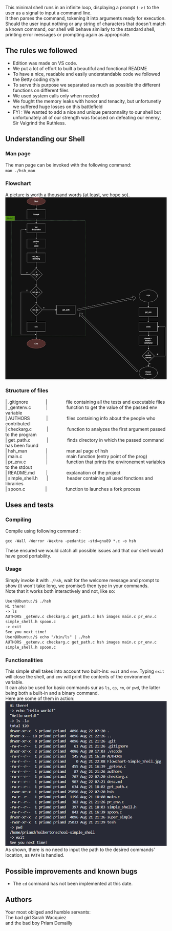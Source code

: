 This minimal shell runs in an infinite loop, displaying a prompt `(->)` to the user as a signal to input a command line.<br/>
It then parses the command, tokening it into arguments ready for execution.<br/> Should the user input nothing or any string of characters that doesn't match a known command, our shell will behave similarly to the standard shell, printing error messages or prompting again as appropriate.

## The rules we followed
+ Edition was made on VS code.
+ We put a lot of effort to built a beautiful and fonctional README
+ To have a nice, readable and easily understandable code we followed the Betty coding style
+ To serve this purpose we separated as much as possible the different functions on different files
+ We used system calls only when needed
+ We fought the memory leaks with honor and tenacity, but unfortunetly we suffered huge losses on this battlefield
+ FYI : We wanted to add a nice and unique personnality to our shell but unfortunately all of our strength was focused on defeating our enemy, Sir Valgrind the Ruthless.

## Understanding our Shell
### Man page
The man page can be invoked with the following command:<br/>
`man ./hsh_man`

### Flowchart
A picture is worth a thousand words (at least, we hope so).<br/>
![Flowchart demonstrating our thinking process](./images/flowchart-simple_shell.jpg)

### Structure of files
|&nbsp;.gitignore&nbsp;&nbsp;&nbsp;&nbsp;&nbsp;&nbsp;&nbsp;&nbsp;&nbsp;&nbsp;&nbsp;&nbsp;&nbsp;&nbsp;|&nbsp;&nbsp;&nbsp;&nbsp;&nbsp;&nbsp;&nbsp;&nbsp;&nbsp;&nbsp;&nbsp;&nbsp;&nbsp;&nbsp;&nbsp;file containing all the tests and executable files<br/>
|&nbsp;_gentenv.c&nbsp;&nbsp;&nbsp;&nbsp;&nbsp;&nbsp;&nbsp;&nbsp;&nbsp;&nbsp;&nbsp;&nbsp;|&nbsp;&nbsp;&nbsp;&nbsp;&nbsp;&nbsp;&nbsp;&nbsp;&nbsp;&nbsp;&nbsp;&nbsp;&nbsp;&nbsp;&nbsp;function to get the value of the passed env variable<br/>
|&nbsp;AUTHORS&nbsp;&nbsp;&nbsp;&nbsp;&nbsp;&nbsp;&nbsp;&nbsp;&nbsp;&nbsp;&nbsp;&nbsp;&nbsp;|&nbsp;&nbsp;&nbsp;&nbsp;&nbsp;&nbsp;&nbsp;&nbsp;&nbsp;&nbsp;&nbsp;&nbsp;&nbsp;&nbsp;&nbsp;files containing info about the people who contributed<br/>
|&nbsp;checkarg.c&nbsp;&nbsp;&nbsp;&nbsp;&nbsp;&nbsp;&nbsp;&nbsp;&nbsp;&nbsp;&nbsp;&nbsp;|&nbsp;&nbsp;&nbsp;&nbsp;&nbsp;&nbsp;&nbsp;&nbsp;&nbsp;&nbsp;&nbsp;&nbsp;&nbsp;&nbsp;&nbsp;function to analyzes the first argument passed to the program<br/>
|&nbsp;get_path.c&nbsp;&nbsp;&nbsp;&nbsp;&nbsp;&nbsp;&nbsp;&nbsp;&nbsp;&nbsp;&nbsp;&nbsp;&nbsp;|&nbsp;&nbsp;&nbsp;&nbsp;&nbsp;&nbsp;&nbsp;&nbsp;&nbsp;&nbsp;&nbsp;&nbsp;&nbsp;&nbsp;&nbsp;finds directory in which the passed command has been found<br/>
|&nbsp;hsh_man&nbsp;&nbsp;&nbsp;&nbsp;&nbsp;&nbsp;&nbsp;&nbsp;&nbsp;&nbsp;&nbsp;&nbsp;&nbsp;&nbsp;&nbsp;|&nbsp;&nbsp;&nbsp;&nbsp;&nbsp;&nbsp;&nbsp;&nbsp;&nbsp;&nbsp;&nbsp;&nbsp;&nbsp;&nbsp;&nbsp;manual page of hsh<br/>
|&nbsp;main.c&nbsp;&nbsp;&nbsp;&nbsp;&nbsp;&nbsp;&nbsp;&nbsp;&nbsp;&nbsp;&nbsp;&nbsp;&nbsp;&nbsp;&nbsp;&nbsp;&nbsp;&nbsp;&nbsp;|&nbsp;&nbsp;&nbsp;&nbsp;&nbsp;&nbsp;&nbsp;&nbsp;&nbsp;&nbsp;&nbsp;&nbsp;&nbsp;&nbsp;&nbsp;main function (entry point of the prog)<br/>
|&nbsp;pr_env.c&nbsp;&nbsp;&nbsp;&nbsp;&nbsp;&nbsp;&nbsp;&nbsp;&nbsp;&nbsp;&nbsp;&nbsp;&nbsp;&nbsp;&nbsp;&nbsp;|&nbsp;&nbsp;&nbsp;&nbsp;&nbsp;&nbsp;&nbsp;&nbsp;&nbsp;&nbsp;&nbsp;&nbsp;&nbsp;&nbsp;&nbsp;function that prints the environement variables to the stdout<br/>
|&nbsp;README.md &nbsp;&nbsp;&nbsp;&nbsp;&nbsp;&nbsp;&nbsp;&nbsp;|&nbsp;&nbsp;&nbsp;&nbsp;&nbsp;&nbsp;&nbsp;&nbsp;&nbsp;&nbsp;&nbsp;&nbsp;&nbsp;&nbsp;&nbsp;explanation of the project<br/>
|&nbsp;simple_shell.h&nbsp;&nbsp;&nbsp;&nbsp;&nbsp;&nbsp;&nbsp;|&nbsp;&nbsp;&nbsp;&nbsp;&nbsp;&nbsp;&nbsp;&nbsp;&nbsp;&nbsp;&nbsp;&nbsp;&nbsp;&nbsp;&nbsp;header containing all used fonctions and librairies<br/>
|&nbsp;spoon.c&nbsp;&nbsp;&nbsp;&nbsp;&nbsp;&nbsp;&nbsp;&nbsp;&nbsp;&nbsp;&nbsp;&nbsp;&nbsp;&nbsp;&nbsp;&nbsp;|&nbsp;&nbsp;&nbsp;&nbsp;&nbsp;&nbsp;&nbsp;&nbsp;&nbsp;&nbsp;&nbsp;&nbsp;&nbsp;&nbsp;&nbsp;function to launches a fork process<br/>

## Uses and tests
### Compiling
Compile using following command :
```
gcc -Wall -Werror -Wextra -pedantic -std=gnu89 *.c -o hsh
```
These ensured we would catch all possible issues and that our shell would have good portability.<br/>

### Usage
Simply invoke it with `./hsh`, wait for the welcome message and prompt to show (it won't take long, we promise!) then type in your commands.<br/>
Note that it works both interactively and not, like so:<br/>
```
User@Ubuntu:/$ ./hsh
Hi there!
-> ls
AUTHORS _getenv.c checkarg.c get_path.c hsh images main.c pr_env.c simple_shell.h spoon.c
-> exit
See you next time!
User@Ubuntu:/$ echo "/bin/ls" | ./hsh
AUTHORS _getenv.c checkarg.c get_path.c hsh images main.c pr_env.c simple_shell.h spoon.c
```
### Functionalities
This simple shell takes into account two built-ins: `exit` and `env`. Typing `exit` will close the shell, and `env` will print the contents of the environment variable.<br/>
It can also be used for basic commands sur as `ls`, `cp`, `rm`, or `pwd`, the latter being both a built-in and a binary command.<br/>
Here are some of them in action:<br/>
![Screen capture of our shell's output with various commands](./images/hsh-cmd_test.png)
<br/>As shown, there is no need to input the path to the desired commands' location, as `PATH` is handled.<br/>

## Possible improvements and known bugs
* The `cd` command has not been implemented at this date.

## Authors
Your most obliged and humble servants:
<br/>
The bad girl Sarah Wacquiez
<br/>
and the bad boy Priam Demailly

